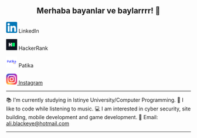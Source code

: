 <nav><h2 align="center">Merhaba bayanlar ve baylarrrr! 👋</h2></nav>


<a href="https://www.linkedin.com/in/ali-karag%C3%B6z-259809225/"><img alt="LinkedIn" width="30" height="30" src="https://raw.githubusercontent.com/aliblackeye/aliblackeye/main/linkedin.png"/></a>
      LinkedIn


<a href="https://www.hackerrank.com/ali_blackeye/"><img alt="HackerRank" width="30" height="30" src="https://raw.githubusercontent.com/aliblackeye/aliblackeye/main/hackerrank.png"/></a>
      HackerRank

    

<a href="https://app.patika.dev/aliblackeye"><img alt="Patika" width="30" height="30" src="https://raw.githubusercontent.com/aliblackeye/aliblackeye/main/patikaLogo.png"/></a>
      Patika

    
    

<a href="https://www.instagram.com/aliblackeye" title="Instagram" rel="nofollow"><img width="30" src="https://raw.githubusercontent.com/aliblackeye/aliblackeye/main/instagram.png" style="max-width: 100%;"> Instagram</a>

<hr>
  
📚 I'm currently studying in Istinye University/Computer Programming.
🤗 I like to code while listening to music.
💻 I am interested in cyber security, site building, mobile development and game development.
💬 Email: ali.blackeye@hotmail.com

<hr>
